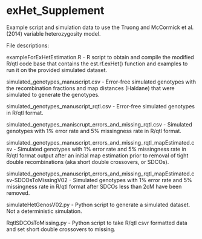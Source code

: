 exHet_Supplement
================

Example script and simulation data to use the Truong and McCormick et al. (2014) variable heterozygosity model.

File descriptions:

   exampleForExHetEstimation.R - R script to obtain and compile the modified R/qtl code base that contains the est.rf.exHet() function and examples to run it on the provided simulated dataset.

   simulated_genotypes_manuscript.csv - Error-free simulated genotypes with the recombination fractions and map distances (Haldane) that were simulated to generate the genotypes.

   simulated_genotypes_manuscript_rqtl.csv - Error-free simulated genotypes in R/qtl format.

   simulated_genotypes_maniscrupt_errors_and_missing_rqtl.csv - Simulated genotypes with 1% error rate and 5% missingness rate in R/qtl format.

   simulated_genotypes_manuscript_errors_and_missing_rqtl_mapEstimated.csv - Simulated genotypes with 1% error rate and 5% missingness rate in R/qtl format output after an initial map estimation prior to removal of tight double recombinations (aka short double crossovers, or SDCOs).

   simulated_genotypes_manuscript_errors_and_missing_rqtl_mapEstimated.csv-SDCOsToMissingV02 - Simulated genotypes with 1% error rate and 5% missingness rate in R/qtl format after SDCOs less than 2cM have been removed.

   simulateHetGenosV02.py - Python script to generate a simulated dataset. Not a deterministic simulation.

   RqtlSDCOsToMissing.py - Python script to take R/qtl csvr formatted data and set short double crossovers to missing.
